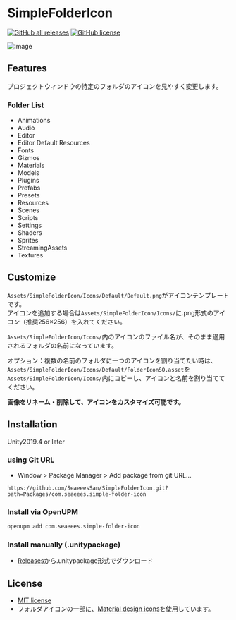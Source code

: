 # SimpleFolderIcon

[![GitHub all releases](https://img.shields.io/github/downloads/SeaeeesSan/SimpleFolderIcon/total)](https://github.com/SeaeeesSan/SimpleFolderIcon/releases)
[![GitHub license](https://img.shields.io/github/license/SeaeeesSan/SimpleFolderIcon)](https://github.com/SeaeeesSan/SimpleFolderIcon/blob/master/LICENSE)

![image](https://github.com/user-attachments/assets/dc74f5c8-680e-427b-bc69-fe61ecf8bc0e)

## Features
 
プロジェクトウィンドウの特定のフォルダのアイコンを見やすく変更します。

### Folder List

- Animations
- Audio
- Editor
- Editor Default Resources
- Fonts
- Gizmos
- Materials
- Models
- Plugins
- Prefabs
- Presets
- Resources
- Scenes
- Scripts
- Settings
- Shaders
- Sprites
- StreamingAssets
- Textures

## Customize

`Assets/SimpleFolderIcon/Icons/Default/Default.png`がアイコンテンプレートです。  
アイコンを追加する場合は`Assets/SimpleFolderIcon/Icons/`に.png形式のアイコン（推奨256×256）を入れてください。

`Assets/SimpleFolderIcon/Icons/`内のアイコンのファイル名が、そのまま適用されるフォルダの名前になっています。

オプション：複数の名前のフォルダに一つのアイコンを割り当てたい時は、`Assets/SimpleFolderIcon/Icons/Default/FolderIconSO.asset`を`Assets/SimpleFolderIcon/Icons/`内にコピーし、アイコンと名前を割り当ててください。

**画像をリネーム・削除して、アイコンをカスタマイズ可能です。**

## Installation
Unity2019.4 or later

### using Git URL
- Window > Package Manager > Add package from git URL...

```
https://github.com/SeaeeesSan/SimpleFolderIcon.git?path=Packages/com.seaeees.simple-folder-icon
```
### Install via OpenUPM
```bash
openupm add com.seaeees.simple-folder-icon
```

### Install manually (.unitypackage)
- [Releases](https://github.com/SeaeeesSan/SimpleFolderIcon/releases)から.unitypackage形式でダウンロード


## License
 
- [MIT license](https://github.com/SeaeeesSan/SimpleFolderIcon/blob/master/LICENSE)
- フォルダアイコンの一部に、[Material design icons](https://fonts.google.com/icons)を使用しています。
